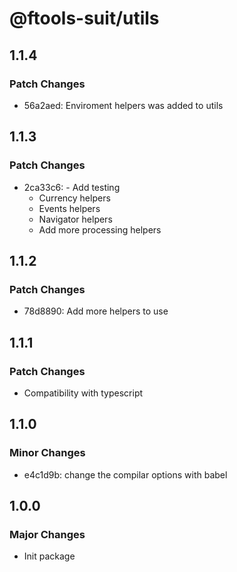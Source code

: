 # @ftools-suit/utils

## 1.1.4

### Patch Changes

-   56a2aed: Enviroment helpers was added to utils

## 1.1.3

### Patch Changes

-   2ca33c6: - Add testing
    -   Currency helpers
    -   Events helpers
    -   Navigator helpers
    -   Add more processing helpers

## 1.1.2

### Patch Changes

-   78d8890: Add more helpers to use

## 1.1.1

### Patch Changes

-   Compatibility with typescript

## 1.1.0

### Minor Changes

-   e4c1d9b: change the compilar options with babel

## 1.0.0

### Major Changes

-   Init package
